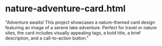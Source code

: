 # nature-adventure-card.html
"Adventure awaits! This project showcases a nature-themed card design featuring an image of a serene lake adventure. Perfect for travel or nature sites, the card includes visually appealing tags, a bold title, a brief description, and a call-to-action button."
